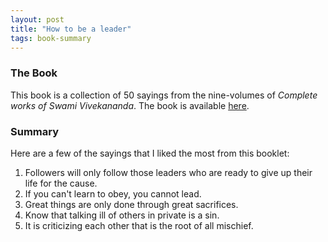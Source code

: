 ```yaml
---
layout: post
title: "How to be a leader"
tags: book-summary
---
```


### The Book
This book is a collection of 50 sayings from the nine-volumes of
_Complete works of Swami Vivekananda_. The book is available
[here](https://istore.chennaimath.org/product/how-to-be-a-leader/).

### Summary
Here are a few of the sayings that I liked the most from this booklet:
1. Followers will only follow those leaders who are ready to give up their life
for the cause.
2. If you can't learn to obey, you cannot lead.
3. Great things are only done through great sacrifices.
4. Know that talking ill of others in private is a sin.
5. It is criticizing each other that is the root of all mischief.
